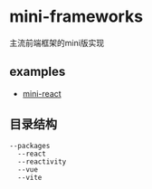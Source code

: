 # mini-frameworks
主流前端框架的mini版实现

## examples
- [mini-react](https://codesandbox.io/s/mini-react-hbyse3?file=/public/index.html)

## 目录结构
```
--packages
  --react
  --reactivity
  --vue
  --vite
```
